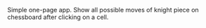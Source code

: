 Simple one-page app.
Show all possible moves of knight piece on chessboard after clicking
on a cell.